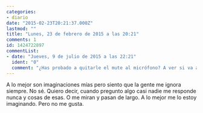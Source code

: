 ```yaml
---
categories:
- diario
date: "2015-02-23T20:21:37.000Z"
lastmod: ""
title: "Lunes, 23 de febrero de 2015 a las 20:21"
comments: 1
id: 1424722897
commentList:
- date: "Jueves, 9 de julio de 2015 a las 22:21"
  ident: "0"
  comment: "¿Has probado a quitarle el mute al micrófono? A ver si va a ser eso."
---
```


A lo mejor son imaginaciones mías pero siento que la gente me ignora siempre. No sé. Quiero decir, cuando pregunto algo casi nadie me responde nunca y cosas de esas. O me miran y pasan de largo. A lo mejor me lo estoy imaginando. Pero no me gusta.